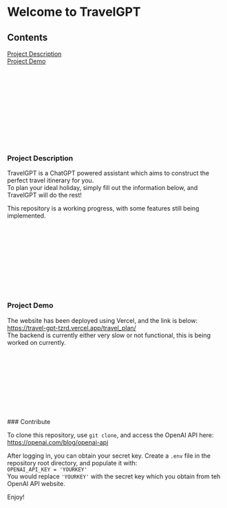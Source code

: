 # Welcome to TravelGPT

## Contents

[Project Description](#project-description) <br>
[Project Demo](#project-demo)

<br>
<br>
<br>
<br>
<br>

<br>
<br>
<br>
<br>
<br>

<h3 id="1-this-is-my-header">Project Description</h3>

TravelGPT is a ChatGPT powered assistant which aims to construct the perfect travel itinerary for you. <br>
To plan your ideal holiday, simply fill out the information below, and TravelGPT will do the rest!

This repository is a working progress, with some features still being implemented.
<br>
<br>
<br>
<br>
<br>

<br>
<br>
<br>
<br>
<br>


### Project Demo

The website has been deployed using Vercel, and the link is below: <br>
https://travel-gpt-tzrd.vercel.app/travel_plan/ <br>
The backend is currently either very slow or not functional, this is being worked on currently.
<br>
<br>
<br>
<br>
<br>

<br>
<br>
<br>
<br>
<br>
### Contribute

To clone this repository, use `git clone`, and access the OpenAI API here: https://openai.com/blog/openai-api <br>

After logging in, you can obtain your secret key. Create a `.env` file in the repository root directory, and populate it with: <br>
`OPENAI_API_KEY = 'YOURKEY'`<br>
You would replace `'YOURKEY'` with the secret key which you obtain from teh OpenAI API website.

Enjoy!
